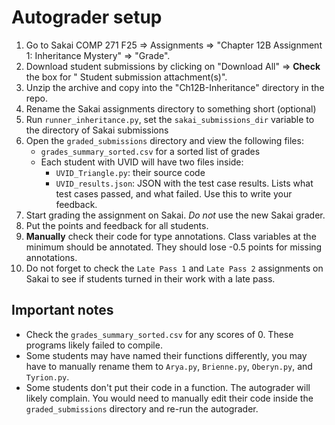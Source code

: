 # Autograder setup
1. Go to Sakai COMP 271 F25 => Assignments => "Chapter 12B Assignment 1: Inheritance Mystery" => "Grade".
2. Download student submissions by clicking on "Download All" => **Check** the box for " Student submission attachment(s)".
3. Unzip the archive and copy into the "Ch12B-Inheritance" directory in the repo. 
4. Rename the Sakai assignments directory to something short (optional) 
5. Run `runner_inheritance.py`, set the `sakai_submissions_dir` variable to the directory of Sakai submissions
8. Open the `graded_submissions` directory and view the following files:
   * `grades_summary_sorted.csv` for a sorted list of grades
   * Each student with UVID will have two files inside:
     * `UVID_Triangle.py`: their source code
     * `UVID_results.json`: JSON with the test case results. Lists what test cases passed, and what failed. Use this to write your feedback.
7. Start grading the assignment on Sakai. _Do not_ use the new Sakai grader. 
8. Put the points and feedback for all students.
9. **Manually** check their code for type annotations. Class variables at the minimum should be annotated. They should lose -0.5 points for missing annotations.
10. Do not forget to check the `Late Pass 1` and `Late Pass 2` assignments on Sakai to see if students turned in their work with a late pass.

## Important notes
* Check the `grades_summary_sorted.csv` for any scores of 0. These programs likely failed to compile.
* Some students may have named their functions differently, you may have to manually rename them to `Arya.py`, `Brienne.py`, `Oberyn.py`, and `Tyrion.py`.
* Some students don't put their code in a function. The autograder will likely complain. You would need to manually edit their code inside the `graded_submissions` directory and re-run the autograder.
